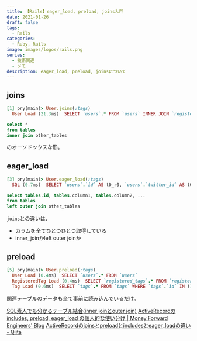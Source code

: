 ```yaml
---
title: 【Rails】eager_load, preload, joins入門
date: 2021-01-26
draft: false
tags:
  - Rails
categories:
  - Ruby, Rails
image: images/logos/rails.png
series:
  - 技術関連
  - メモ
description: eager_load, preload, joinsについて
---
```


## joins

```rb
[1] pry(main)> User.joins(:tags)
  User Load (21.3ms)  SELECT `users`.* FROM `users` INNER JOIN `registered_tags` ON `registered_tags`.`user_id` = `users`.`id` INNER JOIN `tags` ON `tags`.`id` = `registered_tags`.`tag_id`
```

```sql
select *
from tables
inner join other_tables
```

のオーソドックスな形。


## eager_load

```rb
[3] pry(main)> User.eager_load(:tags)
  SQL (0.7ms)  SELECT `users`.`id` AS t0_r0, `users`.`twitter_id` AS t0_r1, `users`.`uuid` AS t0_r2, `users`.`name` AS t0_r3, `users`.`description` AS t0_r4, `users`.`privacy` AS t0_r5, `users`.`role` AS t0_r6, `users`.`created_at` AS t0_r7, `users`.`updated_at` AS t0_r8, `users`.`screen_name` AS t0_r9, `users`.`avatar_url` AS t0_r10, `tags`.`id` AS t1_r0, `tags`.`name` AS t1_r1, `tags`.`created_at` AS t1_r2, `tags`.`updated_at` AS t1_r3 FROM `users` LEFT OUTER JOIN `registered_tags` ON `registered_tags`.`user_id` = `users`.`id` LEFT OUTER JOIN `tags` ON `tags`.`id` = `registered_tags`.`tag_id`
```

```sql
select tables.id, tables.column1, tables.column2, ...
from tables
left outer join other_tables
```

`joins`との違いは、

- カラムを全てひとつひとつ取得している
- inner_joinかleft outer joinか


## preload

```rb
[5] pry(main)> User.preload(:tags)
  User Load (0.4ms)  SELECT `users`.* FROM `users`
  RegisteredTag Load (0.4ms)  SELECT `registered_tags`.* FROM `registered_tags` WHERE `registered_tags`.`user_id` IN (1, 2, 3)
  Tag Load (0.6ms)  SELECT `tags`.* FROM `tags` WHERE `tags`.`id` IN (1, 3, 6, 2, 8)
```

関連テーブルのデータも全て事前に読み込んでいるだけ。

[SQL素人でも分かるテーブル結合\(inner joinとouter join\)](https://zenn.dev/naoki_mochizuki/articles/60603b2cdc273cd51c59)
[ActiveRecordのincludes, preload, eager\_load の個人的な使い分け \| Money Forward Engineers' Blog](https://moneyforward.com/engineers_blog/2019/04/02/activerecord-includes-preload-eagerload/)
[ActiveRecordのjoinsとpreloadとincludesとeager\_loadの違い \- Qiita](https://qiita.com/k0kubun/items/80c5a5494f53bb88dc58)
